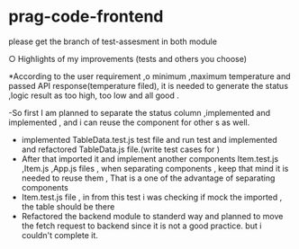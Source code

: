 # prag-code-frontend
please get the branch of test-assesment in both module

○ Highlights of my improvements (tests and others you choose)

*According to the user requirement ,o minimum ,maximum temperature and passed API response(temperature filed),
it is needed to generate the status ,logic result as too high, too low and all good .

-So first I am planned to  separate the status column <td> ,implemented and implemented <TableData> , and i can reuse the  <TableData> component 
for other  <td> s as well.
- implemented TableData.test.js  test file and run test and implemented and refactored TableData.js file.(write test cases for )
- After that imported it and implement another components Item.test.js ,Item.js ,App.js files , when separating components , 
keep that mind it is needed to reuse them , That is a one of the advantage of separating components
- Item.test.js file , in from this test i was checking if mock the imported <TableData> , the table should be there
- Refactored the backend module to standerd way and planned to move the fetch request to backend since it is not a good practice. 
but i couldn't complete it.


